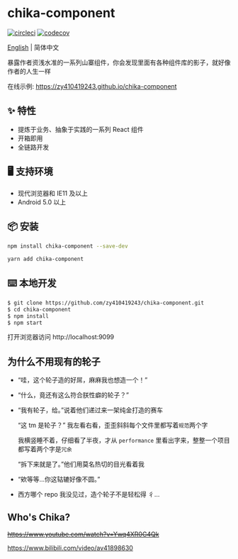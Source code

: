 # chika-component

[![circleci](https://img.shields.io/circleci/project/github/zy410419243/chika-component/master.svg)](https://circleci.com/gh/zy410419243/chika-component)
[![codecov](https://codecov.io/gh/zy410419243/chika-component/branch/master/graph/badge.svg)](https://codecov.io/gh/zy410419243/chika-component)

[English](./README.md) | 简体中文

暴露作者资浅水准的一系列山寨组件，你会发现里面有各种组件库的影子，就好像作者的人生一样

在线示例: https://zy410419243.github.io/chika-component

## ✨ 特性

- 提炼于业务、抽象于实践的一系列 React 组件
- 开箱即用
- 全链路开发

## 🖥 支持环境

- 现代浏览器和 IE11 及以上
- Android 5.0 以上

## 📦 安装

```bash
npm install chika-component --save-dev
```

```bash
yarn add chika-component
```

## ⌨️ 本地开发

```bash
$ git clone https://github.com/zy410419243/chika-component.git
$ cd chika-component
$ npm install
$ npm start
```

打开浏览器访问 http://localhost:9099

## 为什么不用现有的轮子

- “哇，这个轮子造的好屌，麻麻我也想造一个！”

- “什么，竟还有这么符合朕性癖的轮子？”

- “我有轮子，给。”说着他们递过来一架纯金打造的赛车

  “这 tm 是轮子？” 我左看右看，歪歪斜斜每个文件里都写着`规范`两个字

  我横竖睡不着，仔细看了半夜，才从 `performance` 里看出字来，整整一个项目都写着两个字是`冗余`

  “拆下来就是了。”他们用莫名热切的目光看着我

- “欸等等...你这轱辘好像不圆。”

- 西方哪个 repo 我没见过，造个轮子不是轻松得 彳...

## Who's Chika?

~~https://www.youtube.com/watch?v=Ywq4XR0G4Qk~~

https://www.bilibili.com/video/av41898630

